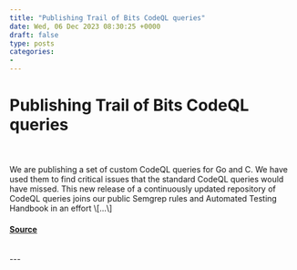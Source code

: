 ```yaml
---
title: "Publishing Trail of Bits CodeQL queries"
date: Wed, 06 Dec 2023 08:30:25 +0000
draft: false
type: posts
categories: 
- 
---
```

# Publishing Trail of Bits CodeQL queries

<br/>

<br/>
We are publishing a set of custom CodeQL queries for Go and C. We have used them to find critical issues that the standard CodeQL queries would have missed. This new release of a continuously updated repository of CodeQL queries joins our public Semgrep rules and Automated Testing Handbook in an effort \[…\]

#### [Source](https://blog.trailofbits.com/2023/12/06/publishing-trail-of-bits-codeql-queries/)

<br/>
---
